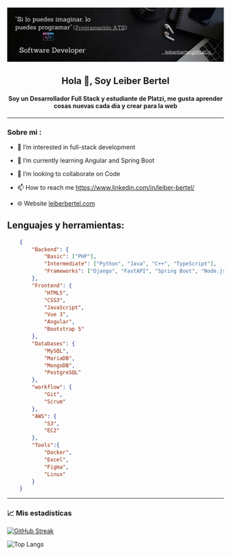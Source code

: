 ![banner_github](/banner_github_update.png)
<div id="header" align="center">
    <h2 align="center">Hola 👋, Soy Leiber Bertel</h1> 
    <h4>Soy un Desarrollador Full Stack y estudiante de Platzi, me gusta aprender cosas nuevas cada día y crear para la web</h4>
</div>

---
### Sobre mi :

- 👀 I’m interested in full-stack development

- 🌱 I’m currently learning Angular and Spring Boot

- 💞️ I’m looking to collaborate on Code

- 📫 How to reach me https://www.linkedin.com/in/leiber-bertel/

- 🌐 Website [leiberbertel.com](https://leiberbertel.github.io/)


## Lenguajes y herramientas:
```json
    {
        "Backend": {
            "Basic": ["PHP"],
            "Intermediate": ["Python", "Java", "C++", "TypeScript"],
            "Frameworks": ["Django", "FastAPI", "Spring Boot", "Node.js", "Express.js"]
        },
        "Frontend": {
            "HTML5",
            "CSS3",
            "JavaScript",
            "Vue 3",
            "Angular",
            "Bootstrap 5"
        },
        "Databases": {
            "MySQL",
            "MariaDB",
            "MongoDB",
            "PostgreSQL"
        },
        "workflow": {
            "Git",
            "Scrum"
        },
        "AWS": {
            "S3",
            "EC2"
        },     
        "Tools":{
            "Docker",
            "Excel",
            "Figma",
            "Linux"
        }
    }
```

---

### 📈 Mis estadísticas

<!--- Streak-Racha--->
[![GitHub Streak](https://streak-stats.demolab.com?user=Leiberbertel&theme=radical&locale=es&date_format=j%20M%5B%20Y%5D)](https://git.io/streak-stats)

<!--- Most-Language-used--->
![Top Langs](https://github-readme-stats.vercel.app/api/top-langs/?username=leiberbertel&layout=compact&theme=radical)

<!---
leiberbertel/leiberbertel is a ✨ special ✨ repository because its `README.md` (this file) appears on your GitHub profile.
You can click the Preview link to take a look at your changes.
--->
